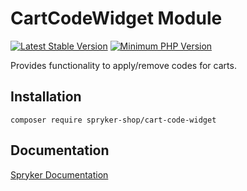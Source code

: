 # CartCodeWidget Module
[![Latest Stable Version](https://poser.pugx.org/spryker-shop/cart-code-widget/v/stable.svg)](https://packagist.org/packages/spryker-shop/cart-code-widget)
[![Minimum PHP Version](https://img.shields.io/badge/php-%3E%3D%208.0-8892BF.svg)](https://php.net/)

Provides functionality to apply/remove codes for carts.

## Installation

```
composer require spryker-shop/cart-code-widget
```

## Documentation

[Spryker Documentation](https://docs.spryker.com)
